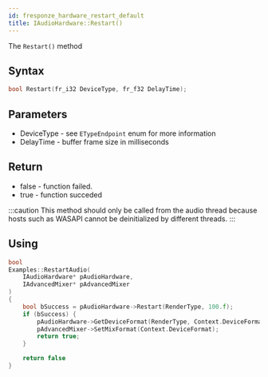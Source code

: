```yaml
---
id: fresponze_hardware_restart_default
title: IAudioHardware::Restart()
---
```


The `Restart()` method 


## Syntax 
```cpp
bool Restart(fr_i32 DeviceType, fr_f32 DelayTime);
```

## Parameters
* DeviceType - see `ETypeEndpoint` enum for more information
* DelayTime - buffer frame size in milliseconds

## Return
* false - function failed.
* true - function succeded

:::caution
This method should only be called from the audio thread because hosts such as WASAPI cannot be deinitialized by different threads.
:::

## Using

```cpp
bool 
Examples::RestartAudio(
    IAudioHardware* pAudioHardware,
    IAdvancedMixer* pAdvancedMixer
) 
{
    bool bSuccess = pAudioHardware->Restart(RenderType, 100.f);
    if (bSuccess) {
        pAudioHardware->GetDeviceFormat(RenderType, Context.DeviceFormat);
        pAdvancedMixer->SetMixFormat(Context.DeviceFormat);
        return true;
    }

    return false
}
```